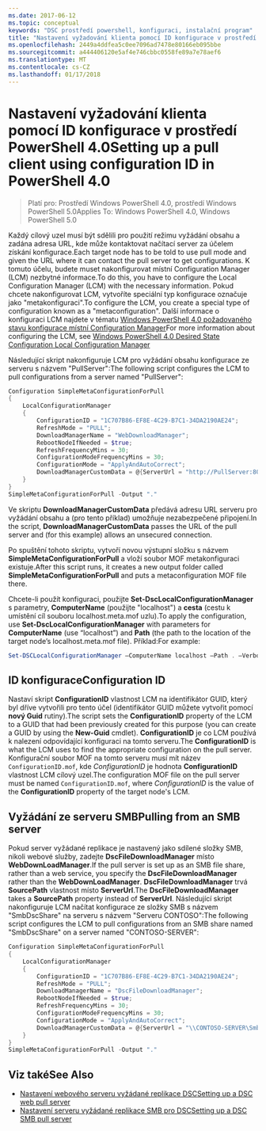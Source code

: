 ```yaml
---
ms.date: 2017-06-12
ms.topic: conceptual
keywords: "DSC prostředí powershell, konfiguraci, instalační program"
title: "Nastavení vyžadování klienta pomocí ID konfigurace v prostředí PowerShell 4.0"
ms.openlocfilehash: 2449a4ddfea5c0ee7096ad7478e80166eb095bbe
ms.sourcegitcommit: a444406120e5af4e746cbbc0558fe89a7e78aef6
ms.translationtype: MT
ms.contentlocale: cs-CZ
ms.lasthandoff: 01/17/2018
---
```

# <a name="setting-up-a-pull-client-using-configuration-id-in-powershell-40"></a><span data-ttu-id="a7a28-103">Nastavení vyžadování klienta pomocí ID konfigurace v prostředí PowerShell 4.0</span><span class="sxs-lookup"><span data-stu-id="a7a28-103">Setting up a pull client using configuration ID in PowerShell 4.0</span></span>

><span data-ttu-id="a7a28-104">Platí pro: Prostředí Windows PowerShell 4.0, prostředí Windows PowerShell 5.0</span><span class="sxs-lookup"><span data-stu-id="a7a28-104">Applies To: Windows PowerShell 4.0, Windows PowerShell 5.0</span></span>

<span data-ttu-id="a7a28-105">Každý cílový uzel musí být sdělili pro použití režimu vyžádání obsahu a zadána adresa URL, kde může kontaktovat načítací server za účelem získání konfigurace.</span><span class="sxs-lookup"><span data-stu-id="a7a28-105">Each target node has to be told to use pull mode and given the URL where it can contact the pull server to get configurations.</span></span> <span data-ttu-id="a7a28-106">K tomuto účelu, budete muset nakonfigurovat místní Configuration Manager (LCM) nezbytné informace.</span><span class="sxs-lookup"><span data-stu-id="a7a28-106">To do this, you have to configure the Local Configuration Manager (LCM) with the necessary information.</span></span> <span data-ttu-id="a7a28-107">Pokud chcete nakonfigurovat LCM, vytvoříte speciální typ konfigurace označuje jako "metakonfiguraci".</span><span class="sxs-lookup"><span data-stu-id="a7a28-107">To configure the LCM, you create a special type of configuration known as a "metaconfiguration".</span></span> <span data-ttu-id="a7a28-108">Další informace o konfiguraci LCM najdete v tématu [Windows PowerShell 4.0 požadovaného stavu konfigurace místní Configuration Manager](metaConfig4.md)</span><span class="sxs-lookup"><span data-stu-id="a7a28-108">For more information about configuring the LCM, see [Windows PowerShell 4.0 Desired State Configuration Local Configuration Manager](metaConfig4.md)</span></span>

<span data-ttu-id="a7a28-109">Následující skript nakonfiguruje LCM pro vyžádání obsahu konfigurace ze serveru s názvem "PullServer":</span><span class="sxs-lookup"><span data-stu-id="a7a28-109">The following script configures the LCM to pull configurations from a server named "PullServer":</span></span>

```powershell
Configuration SimpleMetaConfigurationForPull 
{ 
    LocalConfigurationManager 
    { 
        ConfigurationID = "1C707B86-EF8E-4C29-B7C1-34DA2190AE24";
        RefreshMode = "PULL";
        DownloadManagerName = "WebDownloadManager";
        RebootNodeIfNeeded = $true;
        RefreshFrequencyMins = 30;
        ConfigurationModeFrequencyMins = 30; 
        ConfigurationMode = "ApplyAndAutoCorrect";
        DownloadManagerCustomData = @{ServerUrl = "http://PullServer:8080/PSDSCPullServer/PSDSCPullServer.svc"; AllowUnsecureConnection = “TRUE”}
    } 
} 
SimpleMetaConfigurationForPull -Output "."
```

<span data-ttu-id="a7a28-110">Ve skriptu **DownloadManagerCustomData** předává adresu URL serveru pro vyžádání obsahu a (pro tento příklad) umožňuje nezabezpečené připojení.</span><span class="sxs-lookup"><span data-stu-id="a7a28-110">In the script, **DownloadManagerCustomData** passes the URL of the pull server and (for this example) allows an unsecured connection.</span></span> 

<span data-ttu-id="a7a28-111">Po spuštění tohoto skriptu, vytvoří novou výstupní složku s názvem **SimpleMetaConfigurationForPull** a vloží soubor MOF metakonfiguraci existuje.</span><span class="sxs-lookup"><span data-stu-id="a7a28-111">After this script runs, it creates a new output folder called **SimpleMetaConfigurationForPull** and puts a metaconfiguration MOF file there.</span></span>

<span data-ttu-id="a7a28-112">Chcete-li použít konfiguraci, použijte **Set-DscLocalConfigurationManager** s parametry, **ComputerName** (použijte "localhost") a **cesta** (cestu k umístění cíl souboru localhost.meta.mof uzlu).</span><span class="sxs-lookup"><span data-stu-id="a7a28-112">To apply the configuration, use **Set-DscLocalConfigurationManager** with parameters for **ComputerName** (use “localhost”) and **Path** (the path to the location of the target node’s localhost.meta.mof file).</span></span> <span data-ttu-id="a7a28-113">Příklad:</span><span class="sxs-lookup"><span data-stu-id="a7a28-113">For example:</span></span> 
```powershell
Set-DSCLocalConfigurationManager –ComputerName localhost –Path . –Verbose.
```

## <a name="configuration-id"></a><span data-ttu-id="a7a28-114">ID konfigurace</span><span class="sxs-lookup"><span data-stu-id="a7a28-114">Configuration ID</span></span>
<span data-ttu-id="a7a28-115">Nastaví skript **ConfigurationID** vlastnost LCM na identifikátor GUID, který byl dříve vytvořili pro tento účel (identifikátor GUID můžete vytvořit pomocí **nový Guid** rutiny).</span><span class="sxs-lookup"><span data-stu-id="a7a28-115">The script sets the **ConfigurationID** property of the LCM to a GUID that had been previously created for this purpose (you can create a GUID by using the **New-Guid** cmdlet).</span></span> <span data-ttu-id="a7a28-116">**ConfigurationID** je co LCM používá k nalezení odpovídající konfiguraci na tomto serveru.</span><span class="sxs-lookup"><span data-stu-id="a7a28-116">The **ConfigurationID** is what the LCM uses to find the appropriate configuration on the pull server.</span></span> <span data-ttu-id="a7a28-117">Konfigurační soubor MOF na tomto serveru musí mít název `ConfigurationID.mof`, kde *ConfigurationID* je hodnota **ConfigurationID** vlastnost LCM cílový uzel.</span><span class="sxs-lookup"><span data-stu-id="a7a28-117">The configuration MOF file on the pull server must be named `ConfigurationID.mof`, where *ConfigurationID* is the value of the **ConfigurationID** property of the target node's LCM.</span></span>

## <a name="pulling-from-an-smb-server"></a><span data-ttu-id="a7a28-118">Vyžádání ze serveru SMB</span><span class="sxs-lookup"><span data-stu-id="a7a28-118">Pulling from an SMB server</span></span>

<span data-ttu-id="a7a28-119">Pokud server vyžádané replikace je nastavený jako sdílené složky SMB, nikoli webové služby, zadejte **DscFileDownloadManager** místo **WebDownLoadManager**.</span><span class="sxs-lookup"><span data-stu-id="a7a28-119">If the pull server is set up as an SMB file share, rather than a web service, you specify the **DscFileDownloadManager** rather than the **WebDownLoadManager**.</span></span>
<span data-ttu-id="a7a28-120">**DscFileDownloadManager** trvá **SourcePath** vlastnost místo **ServerUrl**.</span><span class="sxs-lookup"><span data-stu-id="a7a28-120">The **DscFileDownloadManager** takes a **SourcePath** property instead of **ServerUrl**.</span></span> <span data-ttu-id="a7a28-121">Následující skript nakonfiguruje LCM načítat konfigurace ze složky SMB s názvem "SmbDscShare" na serveru s názvem "Serveru CONTOSO":</span><span class="sxs-lookup"><span data-stu-id="a7a28-121">The following script configures the LCM to pull configurations from an SMB share named "SmbDscShare" on a server named "CONTOSO-SERVER":</span></span>

```powershell
Configuration SimpleMetaConfigurationForPull 
{ 
    LocalConfigurationManager 
    { 
        ConfigurationID = "1C707B86-EF8E-4C29-B7C1-34DA2190AE24";
        RefreshMode = "PULL";
        DownloadManagerName = "DscFileDownloadManager";
        RebootNodeIfNeeded = $true;
        RefreshFrequencyMins = 30;
        ConfigurationModeFrequencyMins = 30; 
        ConfigurationMode = "ApplyAndAutoCorrect";
        DownloadManagerCustomData = @{ServerUrl = "\\CONTOSO-SERVER\SmbDscShare"}
    } 
} 
SimpleMetaConfigurationForPull -Output "."
```

## <a name="see-also"></a><span data-ttu-id="a7a28-122">Viz také</span><span class="sxs-lookup"><span data-stu-id="a7a28-122">See Also</span></span>

- [<span data-ttu-id="a7a28-123">Nastavení webového serveru vyžádané replikace DSC</span><span class="sxs-lookup"><span data-stu-id="a7a28-123">Setting up a DSC web pull server</span></span>](pullServer.md)
- [<span data-ttu-id="a7a28-124">Nastavení serveru vyžádané replikace SMB pro DSC</span><span class="sxs-lookup"><span data-stu-id="a7a28-124">Setting up a DSC SMB pull server</span></span>](pullServerSMB.md)

